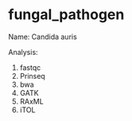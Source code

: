 # fungal_pathogen

Name: Candida auris

  Analysis: 

1. fastqc
2. Prinseq
3. bwa
4. GATK
5. RAxML
6. iTOL
